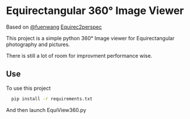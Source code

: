 
# Equirectangular 360° Image Viewer

Based on [@fuenwang](https://github.com/fuenwang) [Equirec2perspec](https://github.com/fuenwang/Equirec2Perspec)

This project is a simple python 360° Image viewer for Equirectangular photography and pictures.

There is still a lot of room for improvment performance wise.


## Use

To use this project

```bash
  pip install -r requirements.txt
```
And then launch EquiView360.py
